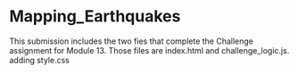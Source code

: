 # Mapping_Earthquakes
This submission includes the two fies that complete the Challenge assignment for Module 13.  Those files are index.html and challenge_logic.js.
adding style.css

